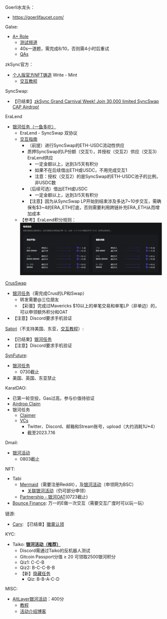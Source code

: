 Goerli水龙头：
* https://goerlifaucet.com/

Galxe:
* [A+ Role](https://galxe.com/galxecommunity/campaign/GCUTpU7t2T)
  * [测试频道](https://discord.com/channels/824767871183355954/1072476542191542332)
  * 40s一道题，需完成8/10，否则需4小时后重试
  * [QAs](Galxe_APlus_Role_QAs.md)

zkSync官方：
* [个人版官方NFT铸造](https://explorer.zksync.io/address/0xf630C57ED0E2276313d5b3a35D4cB5Ef3C3f5Ec2#contract) Write - Mint
  * [交互教程](https://twitter.com/gm365/status/1680826465603166208?s=20)

SyncSwap:
* 【已结束】[zkSync Grand Carnival Week! Join 30,000 limited SyncSwap CAP Airdrop!](https://taskon.xyz/campaign/detail/5551)

EraLend
* [银河任务（一鱼多吃）](https://galxe.com/eralend/campaign/GCvzAUeVzg)
  * EraLend - SyncSwap 双协议
  * [交互指南](https://twitter.com/yunknkn2/status/1679497749329477633)
    * （前提）进行SyncSwap的ETH-USDC流动性供应
    * 质押SyncSwap的LP份额（交互1），并授权（交互2）供应（交互3）EraLend供应
      * 一定金额以上，达到3/5天有积分
      * 如果不在后续借出ETH或USDC，不用完成交互1
      * 注意：授权（交互2）的是SyncSwap的ETH-USDC池子的比例，非USDC数
    * （后续可选）借出ETH或USDC
      * 一定金额以上，达到3/5天有积分
    * 【注意】因为从SyncSwap LP开始到结束涉及多达7~10步交互，需确保有$3~4的ERA_ETH打底，否则需要利用跨链补充ERA_ETH从而增加成本
  * 【参考】EraLend积分规则：
  ![Alt text](image.png)

[CrusSwap](https://crus.xyz/)
* [银河任务](https://galxe.com/crus/campaign/GCD7XUQbEh)（需完成Crus的LP和Swap）
  * 转发需要@三位朋友
  * 【彩蛋】完成过Mavericks $10以上的单笔交易和单笔LP（非单边）的，可以申领额外积分和OAT
* 【注意】Discord要求手机验证

[Satori](https://zksync.satori.finance/)（不支持美国、东亚，[交互教程](https://twitter.com/oldleek_eth/status/1674059322760867846?s=20)）:
* 【已结束】[银河任务](https://twitter.com/Zlican133061/status/1676515660304875520?s=20)
* 【注意】Discord要求手机验证

[SynFuture](https://trade.synfutures.com/#/trade):
* [银河任务](https://galxe.com/synfutures/campaign/GCRW8UWb3M)
  * 0730截止
* 美国、英国、东亚禁止

KaratDAO:
* 已第一轮空投，Gas过高，参与价值待验证
* [Airdrop Claim](https://karatdao.com/network/airdrop)
* 银河任务
  * [Claimer](https://galxe.com/karat/campaign/GCQDoUe7So)
  * [VCs](https://galxe.com/karat/campaign/GCYLXUWfG8)
    * Twitter、Discord、邮箱和Stream账号，upload（大约消耗1U*4）
    * 截至2023.7.16

Dmail:
* [银河活动](https://galxe.com/dmail/campaign/GCVJ1U7r6A)
  * 0803截止

NFT:
* Tabi
  * [Mermaid](https://tabi.lol/mermaid)（需要注册Reddit），及[银河活动](https://galxe.com/TabiNFT/campaign/GCHKUUWp5m)（申领网为BSC）
    * [关联银河活动](https://galxe.com/TabiNFT/campaign/GCyAfUNdGr)（仍可部分申领）
  * [Partnership - 银河OAT](https://galxe.com/TabiNFT/campaign/GCwETU7iJL)(0723截止)
* [Bounce Finance](https://app.bounce.finance/okxActivity/zksyncera/1): 万一的E做一次交互（需要交互广度时可以玩一玩）

链游:
* [Carv](https://carv.io/events/b603f00f-ee4a-5e0c-9dac-2912c4cee384/detail): 【已结束】[徽章认领](https://twitter.com/maik2hello/status/1676540301819920384?s=20)

KYC:
* Taiko: **[银河活动（推荐）](https://galxe.com/taiko/)**
  * Discord需通过Taiko的反机器人测试
  * Gitcoin Passport分值 ≥ 20 可领取2500银河积分
  * Qiz1: C-C-B
  * Qiz2: B-C-C-B-B
  * 【新】[隐藏任务](https://galxe.com/taiko/campaign/GCKxqU5MwL)
    * Qiz: B-B-A-C-D

MISC:
* [AltLayer银河活动](https://galxe.com/undefined/campaign/GC9tiUeiq3)：400分
  * [教程](https://docs.altlayer.io/altlayer-documentation/rollup-launchpad/altitude-phase-iii-restaking-tier/prerequisite-restake-with-eigenlayer)
  * [活动介绍博客](https://blog.altlayer.io/altlayer-collaborates-with-eigenlayer-on-altitude-phase-iii-restaking-to-launch-flash-layer-73626afce02fv)
